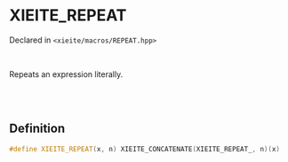# XIEITE_REPEAT
Declared in `<xieite/macros/REPEAT.hpp>`

<br/>

Repeats an expression literally.

<br/><br/>

## Definition
```cpp
#define XIEITE_REPEAT(x, n) XIEITE_CONCATENATE(XIEITE_REPEAT_, n)(x)
```
